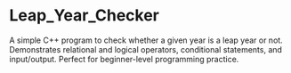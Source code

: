# Leap_Year_Checker
A simple C++ program to check whether a given year is a leap year or not.   Demonstrates relational and logical operators, conditional statements, and input/output.   Perfect for beginner-level programming practice.
